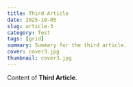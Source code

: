 ```yaml
---
title: Third Article
date: 2025-10-05
slug: article-3
category: Test
tags: [grid]
summary: Summary for the third article.
cover: cover3.jpg
thumbnail: cover3.jpg
---
```


Content of **Third Article**.
